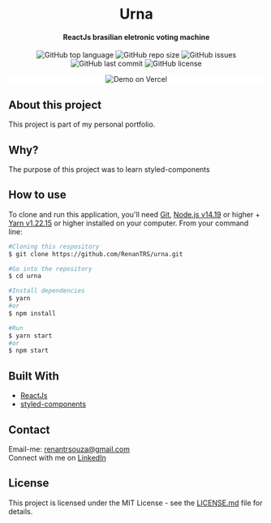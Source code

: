 <h1 align="center">
    Urna
</h1>
<h4 align="center">ReactJs brasilian eletronic voting machine</h4>

<p align="center">
    <img src="https://img.shields.io/github/languages/top/RenanTRS/urna" alt="GitHub top language" />
    <img src="https://img.shields.io/github/repo-size/RenanTRS/urna" alt="GitHub repo size" />
    <img src="https://img.shields.io/github/issues/RenanTRS/urna?color=green" alt="GitHub issues" />
    <img src="https://img.shields.io/github/last-commit/RenanTRS/urna" alt="GitHub last commit" />
    <img src="https://img.shields.io/github/license/renantrs/urna" alt="GitHub license" />
    <br>
</p>
<p align="center" style="background: white">
    <img src="./design/desk.gif" alt="Demo on Vercel">
</p>

## About this project
This project is part of my personal portfolio.

## Why?
The purpose of this project was to learn styled-components

## How to use
To clone and run this application, you'll need [Git](https://git-scm.com), [Node.js v14.19](https://nodejs.org/) or higher + [Yarn v1.22.15](https://yarnpkg.com/) or higher installed on your computer. From your command line:
```bash
#Cloning this respository
$ git clone https://github.com/RenanTRS/urna.git

#Go into the repository
$ cd urna

#Install dependencies
$ yarn
#or
$ npm install

#Run
$ yarn start
#or
$ npm start
```

## Built With
- [ReactJs](https://reactjs.org/)  
- [styled-components](https://styled-components.com/)

## Contact
Email-me: renantrsouza@gmail.com  
Connect with me on [LinkedIn](https://www.linkedin.com/in/renantrsouza/)

## License
This project is licensed under the MIT License - see the [LICENSE.md](./LICENSE) file for details.
